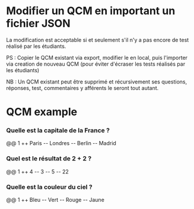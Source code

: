 

# Modifier un QCM en important un fichier JSON

La modification est acceptable si et seulement s'il n'y a pas encore de test réalisé par les étudiants.

PS : Copier le QCM existant via export, modifier le en local, puis l'importer via creation de nouveau QCM (pour éviter d'écraser les tests réalisés par les étudiants)

NB : Un QCM existant peut être supprimé et récursivement ses questions, réponses, test, commentaires y afférents le seront tout autant.




# QCM example

### Quelle est la capitale de la France ?
@@ 1
++ Paris
-- Londres
-- Berlin
-- Madrid

### Quel est le résultat de 2 + 2 ?
@@ 1
++ 4
-- 3
-- 5
-- 22

### Quelle est la couleur du ciel ?
@@ 1
++ Bleu
-- Vert
-- Rouge
-- Jaune

